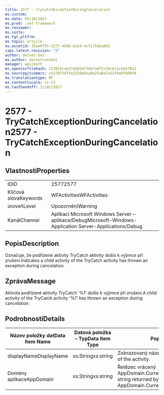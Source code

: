 ```yaml
---
title: 2577 - TryCatchExceptionDuringCancelation
ms.custom: 
ms.date: 03/30/2017
ms.prod: .net-framework
ms.reviewer: 
ms.suite: 
ms.tgt_pltfrm: 
ms.topic: article
ms.assetid: 35ee9f55-227f-4566-bcb4-4c7c75dea85b
caps.latest.revision: "2"
author: dotnet-bot
ms.author: dotnetcontent
manager: wpickett
ms.openlocfilehash: 11781bcab37a5034f3bbfadf2c50cbc1c6d378a2
ms.sourcegitcommit: ce279f2d7fe2220e6ea0a25a8a7a5370ddf8d9f0
ms.translationtype: MT
ms.contentlocale: cs-CZ
ms.lasthandoff: 12/02/2017
---
```

# <a name="2577---trycatchexceptionduringcancelation"></a><span data-ttu-id="87b37-102">2577 - TryCatchExceptionDuringCancelation</span><span class="sxs-lookup"><span data-stu-id="87b37-102">2577 - TryCatchExceptionDuringCancelation</span></span>
## <a name="properties"></a><span data-ttu-id="87b37-103">Vlastnosti</span><span class="sxs-lookup"><span data-stu-id="87b37-103">Properties</span></span>  
  
|||  
|-|-|  
|<span data-ttu-id="87b37-104">ID</span><span class="sxs-lookup"><span data-stu-id="87b37-104">ID</span></span>|<span data-ttu-id="87b37-105">2577</span><span class="sxs-lookup"><span data-stu-id="87b37-105">2577</span></span>|  
|<span data-ttu-id="87b37-106">Klíčová slova</span><span class="sxs-lookup"><span data-stu-id="87b37-106">Keywords</span></span>|<span data-ttu-id="87b37-107">WFActivities</span><span class="sxs-lookup"><span data-stu-id="87b37-107">WFActivities</span></span>|  
|<span data-ttu-id="87b37-108">úroveň</span><span class="sxs-lookup"><span data-stu-id="87b37-108">Level</span></span>|<span data-ttu-id="87b37-109">Upozornění</span><span class="sxs-lookup"><span data-stu-id="87b37-109">Warning</span></span>|  
|<span data-ttu-id="87b37-110">Kanál</span><span class="sxs-lookup"><span data-stu-id="87b37-110">Channel</span></span>|<span data-ttu-id="87b37-111">Aplikaci Microsoft Windows Server – aplikace/Debug</span><span class="sxs-lookup"><span data-stu-id="87b37-111">Microsoft-Windows-Application Server-Applications/Debug</span></span>|  
  
## <a name="description"></a><span data-ttu-id="87b37-112">Popis</span><span class="sxs-lookup"><span data-stu-id="87b37-112">Description</span></span>  
 <span data-ttu-id="87b37-113">Označuje, že podřízené aktivity TryCatch aktivity došlo k výjimce při zrušení.</span><span class="sxs-lookup"><span data-stu-id="87b37-113">Indicates a child activity of the TryCatch activity has thrown an exception during cancelation.</span></span>  
  
## <a name="message"></a><span data-ttu-id="87b37-114">Zpráva</span><span class="sxs-lookup"><span data-stu-id="87b37-114">Message</span></span>  
 <span data-ttu-id="87b37-115">Aktivita podřízené aktivity TryCatch '%1' došlo k výjimce při zrušení.</span><span class="sxs-lookup"><span data-stu-id="87b37-115">A child activity of the TryCatch activity '%1' has thrown an exception during cancelation.</span></span>  
  
## <a name="details"></a><span data-ttu-id="87b37-116">Podrobnosti</span><span class="sxs-lookup"><span data-stu-id="87b37-116">Details</span></span>  
  
|<span data-ttu-id="87b37-117">Název položky dat</span><span class="sxs-lookup"><span data-stu-id="87b37-117">Data Item Name</span></span>|<span data-ttu-id="87b37-118">Datová položka – Typ</span><span class="sxs-lookup"><span data-stu-id="87b37-118">Data Item Type</span></span>|<span data-ttu-id="87b37-119">Popis</span><span class="sxs-lookup"><span data-stu-id="87b37-119">Description</span></span>|  
|--------------------|--------------------|-----------------|  
|<span data-ttu-id="87b37-120">displayName</span><span class="sxs-lookup"><span data-stu-id="87b37-120">DisplayName</span></span>|<span data-ttu-id="87b37-121">xs:String</span><span class="sxs-lookup"><span data-stu-id="87b37-121">xs:string</span></span>|<span data-ttu-id="87b37-122">Zobrazovaný název aktivity.</span><span class="sxs-lookup"><span data-stu-id="87b37-122">The display name of the activity.</span></span>|  
|<span data-ttu-id="87b37-123">Domény aplikace</span><span class="sxs-lookup"><span data-stu-id="87b37-123">AppDomain</span></span>|<span data-ttu-id="87b37-124">xs:String</span><span class="sxs-lookup"><span data-stu-id="87b37-124">xs:string</span></span>|<span data-ttu-id="87b37-125">Řetězec vrácený AppDomain.CurrentDomain.FriendlyName.</span><span class="sxs-lookup"><span data-stu-id="87b37-125">The string returned by AppDomain.CurrentDomain.FriendlyName.</span></span>|
